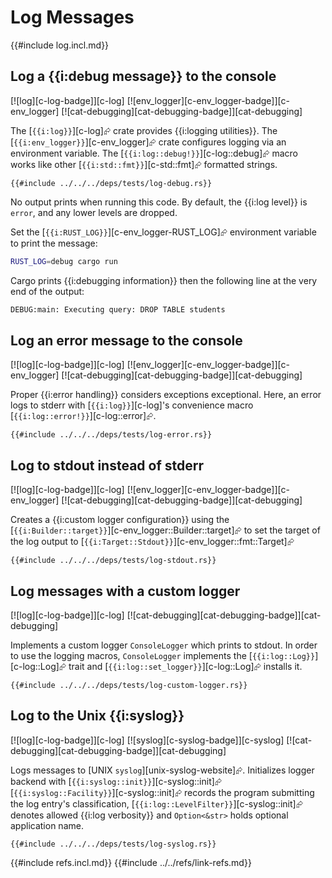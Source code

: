 # Log Messages

{{#include log.incl.md}}

## Log a {{i:debug message}} to the console

[![log][c-log-badge]][c-log]  [![env_logger][c-env_logger-badge]][c-env_logger]  [![cat-debugging][cat-debugging-badge]][cat-debugging]

The [`{{i:log}}`][c-log]⮳ crate provides {{i:logging utilities}}. The [`{{i:env_logger}}`][c-env_logger]⮳ crate configures logging via an environment variable. The [`{{i:log::debug!}}`][c-log::debug]⮳ macro works like other
[`{{i:std::fmt}}`][c-std::fmt]⮳ formatted strings.

```rust,editable
{{#include ../../../deps/tests/log-debug.rs}}
```

No output prints when running this code. By default, the {{i:log level}} is `error`, and any lower levels are dropped.

Set the [`{{i:RUST_LOG}}`][c-env_logger-RUST_LOG]⮳ environment variable to print the message:

```bash
RUST_LOG=debug cargo run
```

Cargo prints {{i:debugging information}} then the following line at the very end of the output:

```bash
DEBUG:main: Executing query: DROP TABLE students
```

## Log an error message to the console

[![log][c-log-badge]][c-log]  [![env_logger][c-env_logger-badge]][c-env_logger]  [![cat-debugging][cat-debugging-badge]][cat-debugging]

Proper {{i:error handling}} considers exceptions exceptional. Here, an error logs to stderr with [`{{i:log}}`][c-log]'s convenience macro [`{{i:log::error!}}`][c-log::error]⮳.

```rust,editable
{{#include ../../../deps/tests/log-error.rs}}
```

## Log to stdout instead of stderr

[![log][c-log-badge]][c-log]  [![env_logger][c-env_logger-badge]][c-env_logger]  [![cat-debugging][cat-debugging-badge]][cat-debugging]

Creates a {{i:custom logger configuration}} using the [`{{i:Builder::target}}`][c-env_logger::Builder::target]⮳ to set the target of the log output to [`{{i:Target::Stdout}}`][c-env_logger::fmt::Target]⮳

```rust,editable
{{#include ../../../deps/tests/log-stdout.rs}}
```

## Log messages with a custom logger

[![log][c-log-badge]][c-log]  [![cat-debugging][cat-debugging-badge]][cat-debugging]

Implements a custom logger `ConsoleLogger` which prints to stdout. In order to use the logging macros, `ConsoleLogger` implements the [`{{i:log::Log}}`][c-log::Log]⮳ trait and [`{{i:log::set_logger}}`][c-log::Log]⮳ installs it.

```rust,editable
{{#include ../../../deps/tests/log-custom-logger.rs}}
```

## Log to the Unix {{i:syslog}}

[![log][c-log-badge]][c-log]  [![syslog][c-syslog-badge]][c-syslog]  [![cat-debugging][cat-debugging-badge]][cat-debugging]

Logs messages to [UNIX `syslog`][unix-syslog-website]⮳. Initializes logger backend with [`{{i:syslog::init}}`][c-syslog::init]⮳  [`{{i:syslog::Facility}}`][c-syslog::init]⮳ records the program submitting the log entry's classification, [`{{i:log::LevelFilter}}`][c-syslog::init]⮳ denotes allowed {{i:log verbosity}} and `Option<&str>` holds optional application name.

```rust,editable
{{#include ../../../deps/tests/log-syslog.rs}}
```

{{#include refs.incl.md}}
{{#include ../../refs/link-refs.md}}
